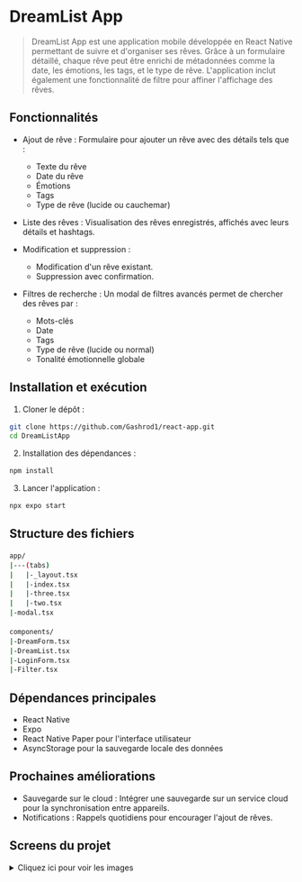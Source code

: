 # DreamList App 
>DreamList App est une application mobile développée en React Native permettant de suivre et d'organiser ses rêves. Grâce à un formulaire détaillé, chaque rêve peut être enrichi de métadonnées comme la date, les émotions, les tags, et le type de rêve. L'application inclut également une fonctionnalité de filtre pour affiner l'affichage des rêves.


## Fonctionnalités
- Ajout de rêve : Formulaire pour ajouter un rêve avec des détails tels que :

    - Texte du rêve
    - Date du rêve
    - Émotions
    - Tags
    - Type de rêve (lucide ou cauchemar)
- Liste des rêves : Visualisation des rêves enregistrés, affichés avec leurs détails et hashtags.
- Modification et suppression :

    - Modification d'un rêve existant.
    - Suppression avec confirmation.
- Filtres de recherche : Un modal de filtres avancés permet de chercher des rêves par :

    - Mots-clés
    - Date
    - Tags
    - Type de rêve (lucide ou normal)
    - Tonalité émotionnelle globale

## Installation et exécution

1. Cloner le dépôt :

```bash
git clone https://github.com/Gashrod1/react-app.git
cd DreamListApp
```
2. Installation des dépendances :


```bash
npm install
```
3. Lancer l'application :

```bash
npx expo start
```

## Structure des fichiers
```bash
app/
|---(tabs)
|   |-_layout.tsx
|   |-index.tsx
|   |-three.tsx
|   |-two.tsx
|-modal.tsx

components/
|-DreamForm.tsx
|-DreamList.tsx
|-LoginForm.tsx
|-Filter.tsx
```

## Dépendances principales
- React Native
- Expo
- React Native Paper pour l'interface utilisateur
- AsyncStorage pour la sauvegarde locale des données
## Prochaines améliorations
- Sauvegarde sur le cloud : Intégrer une sauvegarde sur un service cloud pour la synchronisation entre appareils.
- Notifications : Rappels quotidiens pour encourager l'ajout de rêves.

## Screens du projet
<details>
    <summary>Cliquez ici pour voir les images</summary>
    <div style="display: flex; flex-wrap: wrap; gap: 10px;">
        <img src ='/assets/images/screen_app/form.png'>
        <img src ='/assets/images/screen_app/form2.png'>
        <img src ='/assets/images/screen_app/List.png'>
        <img src ='/assets/images/screen_app/filter.png'>
        <img src ='/assets/images/screen_app/EditForm.png'>
        <img src ='/assets/images/screen_app/EditForm2.png'>
        <img src ='/assets/images/screen_app/Login.png'>
    </div>
</details>